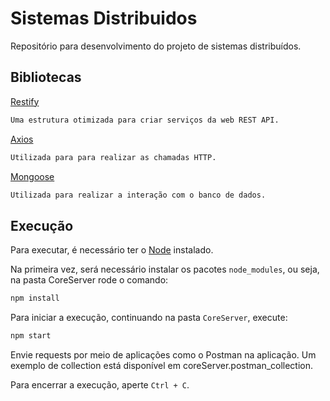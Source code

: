 # Sistemas Distribuidos
Repositório para desenvolvimento do projeto de sistemas distribuídos.

## Bibliotecas
[Restify](http://restify.com/)
```sh
Uma estrutura otimizada para criar serviços da web REST API.
```

[Axios](https://github.com/axios/axios)
```sh
Utilizada para para realizar as chamadas HTTP.
```

[Mongoose](https://mongoosejs.com/)
```sh
Utilizada para realizar a interação com o banco de dados.
```

## Execução

Para executar, é necessário ter o [Node](https://nodejs.org/en/download/) instalado.

Na primeira vez, será necessário instalar os pacotes `node_modules`, ou seja, na pasta CoreServer rode o comando:

```sh
npm install
```

Para iniciar a execução, continuando na pasta `CoreServer`, execute:

```sh
npm start
```

Envie requests por meio de aplicações como o Postman na aplicação. Um exemplo de collection está disponível em coreServer.postman_collection.

Para encerrar a execução, aperte `Ctrl + C`.